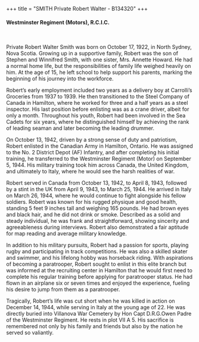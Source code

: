 +++
title = "SMITH Private Robert Walter - B134320"
+++

#### Westminster Regiment (Motors), R.C.I.C.
<br>


Private Robert Walter Smith was born on October 17, 1922, in North Sydney, Nova Scotia. Growing up in a supportive family, Robert was the son of Stephen and Winnifred Smith, with one sister, Mrs. Annette Howard. He had a normal home life, but the responsibilities of family life weighed heavily on him. At the age of 15, he left school to help support his parents, marking the beginning of his journey into the workforce.

Robert’s early employment included two years as a delivery boy at Carrolli’s Groceries from 1937 to 1939. He then transitioned to the Steel Company of Canada in Hamilton, where he worked for three and a half years as a steel inspector. His last position before enlisting was as a crane driver, albeit for only a month. Throughout his youth, Robert had been involved in the Sea Cadets for six years, where he distinguished himself by achieving the rank of leading seaman and later becoming the leading drummer.

On October 13, 1942, driven by a strong sense of duty and patriotism, Robert enlisted in the Canadian Army in Hamilton, Ontario. He was assigned to the No. 2 District Depot (AF) Infantry, and after completing his initial training, he transferred to the Westminster Regiment (Motor) on September 5, 1944. His military training took him across Canada, the United Kingdom, and ultimately to Italy, where he would see the harsh realities of war.

Robert served in Canada from October 13, 1942, to April 8, 1943, followed by a stint in the UK from April 9, 1943, to March 25, 1944. He arrived in Italy on March 26, 1944, where he would continue to fight alongside his fellow soldiers. Robert was known for his rugged physique and good health, standing 5 feet 9 inches tall and weighing 165 pounds. He had brown eyes and black hair, and he did not drink or smoke. Described as a solid and steady individual, he was frank and straightforward, showing sincerity and agreeableness during interviews. Robert also demonstrated a fair aptitude for map reading and average military knowledge.

In addition to his military pursuits, Robert had a passion for sports, playing rugby and participating in track competitions. He was also a skilled skater and swimmer, and his lifelong hobby was horseback riding. With aspirations of becoming a paratrooper, Robert sought to enlist in this elite branch but was informed at the recruiting center in Hamilton that he would first need to complete his regular training before applying for paratrooper status. He had flown in an airplane six or seven times and enjoyed the experience, fueling his desire to jump from them as a paratrooper.

Tragically, Robert’s life was cut short when he was killed in action on December 14, 1944, while serving in Italy at the young age of 22. 
He was directly buried into Villanova War Cemetery by Hon Capt D.R.G.Owen Padre of the Westminster Regiment. He rests in plot VII A 5. 
His sacrifice is remembered not only by his family and friends but also by the nation he served so valiantly.
